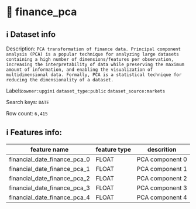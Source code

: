 # 📖 finance_pca 
## ℹ️ Dataset info 
Description: `PCA transformation of finance data. Principal component analysis (PCA) is a popular technique for analyzing large datasets containing a high number of dimensions/features per observation, increasing the interpretability of data while preserving the maximum amount of information, and enabling the visualization of multidimensional data. Formally, PCA is a statistical technique for reducing the dimensionality of a dataset.` 

Labels:`owner:upgini`   `dataset_type:public`   `dataset_source:markets`   

Search keys: `DATE` 

Row count: `6,415` 

## ℹ️ Features info:
|feature name|feature type|descrition|
|---|---|---|
|financial_date_finance_pca_0|FLOAT|PCA component 0|
|financial_date_finance_pca_1|FLOAT|PCA component 1|
|financial_date_finance_pca_2|FLOAT|PCA component 2|
|financial_date_finance_pca_3|FLOAT|PCA component 3|
|financial_date_finance_pca_4|FLOAT|PCA component 4|
